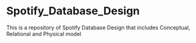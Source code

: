 # Spotify_Database_Design
This is a repository of Spotify Database Design that includes Conceptual, Relational and Physical model

